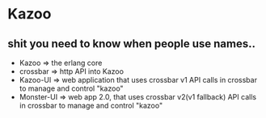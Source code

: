 # Kazoo

## shit you need to know when people use names..

* Kazoo => the erlang core
* crossbar => http API into Kazoo
* Kazoo-UI => web application that uses crossbar v1 API calls in crossbar to manage and control "kazoo"
* Monster-UI => web app 2.0, that uses crossbar v2(v1 fallback) API calls in crossbar to manage and control "kazoo"
